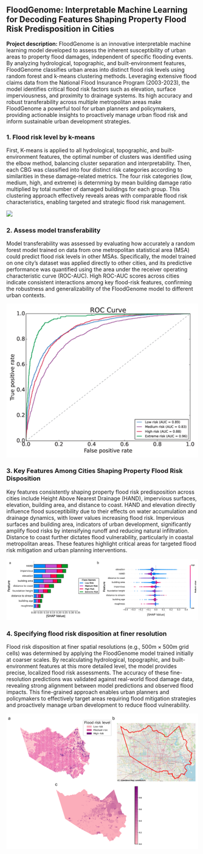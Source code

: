 ## FloodGenome: Interpretable Machine Learning for Decoding Features Shaping Property Flood Risk Predisposition in Cities

**Project description:** FloodGenome is an innovative interpretable machine learning model developed to assess the inherent susceptibility of urban areas to property flood damages, independent of specific flooding events. By analyzing hydrological, topographic, and built-environment features, FloodGenome classifies urban areas into distinct flood risk levels using random forest and k-means clustering methods. Leveraging extensive flood claims data from the National Flood Insurance Program (2003-2023), the model identifies critical flood risk factors such as elevation, surface imperviousness, and proximity to drainage systems. Its high accuracy and robust transferability across multiple metropolitan areas make FloodGenome a powerful tool for urban planners and policymakers, providing actionable insights to proactively manage urban flood risk and inform sustainable urban development strategies.

### 1. Flood risk level by k-means

First, K-means is applied to all hydrological, topographic, and built-environment features, the optimal number of clusters was identified using the elbow method, balancing cluster separation and interpretability. Then, each CBG was classified into four distinct risk categories according to similarities in these damage-related metrics. The four risk categories (low, medium, high, and extreme) is deternming by mean building damage ratio multiplied by total number of damaged buildings for each group. This clustering approach effectively reveals areas with comparable flood risk characteristics, enabling targeted and strategic flood risk management.

<img src="images/FG_figure1.png?raw=true"/>

### 2. Assess model transferability
Model transferability was assessed by evaluating how accurately a random forest model trained on data from one metropolitan statistical area (MSA) could predict flood risk levels in other MSAs. Specifically, the model trained on one city’s dataset was applied directly to other cities, and its predictive performance was quantified using the area under the receiver operating characteristic curve (ROC-AUC). High ROC-AUC scores across cities indicate consistent interactions among key flood-risk features, confirming the robustness and generalizability of the FloodGenome model to different urban contexts.

<img src="images/FG_figure2.png?raw=true"/>

### 3. Key Features Among Cities Shaping Property Flood Risk Disposition
Key features consistently shaping property flood risk predisposition across cities include Height Above Nearest Drainage (HAND), impervious surfaces, elevation, building area, and distance to coast. HAND and elevation directly influence flood susceptibility due to their effects on water accumulation and drainage dynamics, with lower values increasing flood risk. Impervious surfaces and building area, indicators of urban development, significantly amplify flood risks by intensifying runoff and reducing natural infiltration. Distance to coast further dictates flood vulnerability, particularly in coastal metropolitan areas. These features highlight critical areas for targeted flood risk mitigation and urban planning interventions.

<img src="images/FG_figure3.png?raw=true"/>

### 4. Specifying flood risk disposition at finer resolution
Flood risk disposition at finer spatial resolutions (e.g., 500m × 500m grid cells) was determined by applying the FloodGenome model trained initially at coarser scales. By recalculating hydrological, topographic, and built-environment features at this more detailed level, the model provides precise, localized flood risk assessments. The accuracy of these fine-resolution predictions was validated against real-world flood damage data, revealing strong alignment between model predictions and observed flood impacts. This fine-grained approach enables urban planners and policymakers to effectively target areas requiring flood mitigation strategies and proactively manage urban development to reduce flood vulnerability.

<img src="images/FG_figure4.png?raw=true"/>

